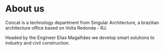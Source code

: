 # About us
Concat is a technology department from Singular Architecture, a brazilian architecture office based on Volta Redonda - RJ.

Headed by the Engineer Elias Magalhães we develop smart solutions to industry and civil construction.
